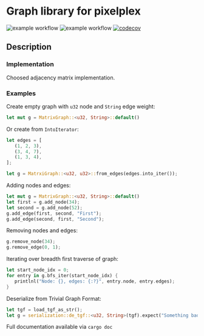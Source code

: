 # Graph library for pixelplex

![example workflow](https://github.com/usrsem/graph/actions/workflows/check-and-lint.yaml/badge.svg) ![example workflow](https://github.com/usrsem/graph/actions/workflows/test.yaml/badge.svg) [![codecov](https://codecov.io/gh/usrsem/graph/branch/main/graph/badge.svg?token=OHLZ48OAM7)](https://codecov.io/gh/usrsem/graph)

## Description

### Implementation
Choosed adjacency matrix implementation.

### Examples
Create empty graph with `u32` node and `String` edge weight:
```rust
let mut g = MatrixGraph::<u32, String>::default()
```

Or create from `IntoIterator`:
```rust
let edges = [
   (1, 2, 3),
   (3, 4, 7),
   (1, 3, 4),
];

let g = MatrxiGraph::<u32, u32>::from_edges(edges.into_iter());
```

Adding nodes and edges:
```rust
let mut g = MatrixGraph::<u32, String>::default()
let first = g.add_node(34);
let second = g.add_node(52);
g.add_edge(first, second, "First");
g.add_edge(second, first, "Second");
```

Removing nodes and edges:
```rust
g.remove_node(34);
g.remove_edge(0, 1);
```

Iterating over breadth first traverse of graph:
```rust
let start_node_idx = 0;
for entry in g.bfs_iter(start_node_idx) {
   printlnl("Node: {}, edges: {:?}", entry.node, entry.edges);
}
```

Deserialize from Trivial Graph Format:
```rust
let tgf = load_tgf_as_str();
let g = serialization::de_tgf::<u32, String>(tgf).expect("Something bad");
```

Full documentation available via `cargo doc`
